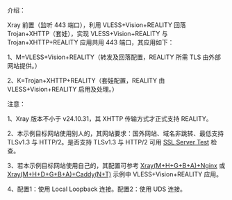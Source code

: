 介绍：

Xray 前置（监听 443 端口），利用 VLESS+Vision+REALITY 回落 Trojan+XHTTP（套娃），实现 VLESS+Vision+REALITY 与 Trojan+XHTTP+REALITY 应用共用 443 端口，其应用如下：

1、M=VLESS+Vision+REALITY（转发及回落配置，REALITY 所需 TLS 由外部网站提供。）

2、K=Trojan+XHTTP+REALITY（套娃配置，REALITY 由 VLESS+Vision+REALITY 启用及处理。）

注意：

1、Xray 版本不小于 v24.10.31，其 XHTTP 传输方式才正式支持 REALITY。

2、本示例目标网站使用别人的，其网站要求：国外网站、域名非跳转、最低支持 TLSv1.3 与 HTTP/2。是否支持 TLSv1.3 与 HTTP/2 可用 [SSL Server Test](https://www.ssllabs.com/ssltest/) 检查。

3、若本示例目标网站使用自己的，其配置可参考 [Xray(M+H+G+B+A)+Nginx](https://github.com/lxhao61/integrated-examples/tree/main/Xray(M%2BH%2BG%2BB%2BA)%2BNginx) 或 [Xray(M+H+D+G+B+A)+Caddy(N+T)](https://github.com/lxhao61/integrated-examples/tree/main/Xray(M%2BH%2BD%2BG%2BB%2BA)%2BCaddy(N%2BT)) 示例中 VLESS+Vision+REALITY 应用。

4、配置1：使用 Local Loopback 连接。配置2：使用 UDS 连接。
